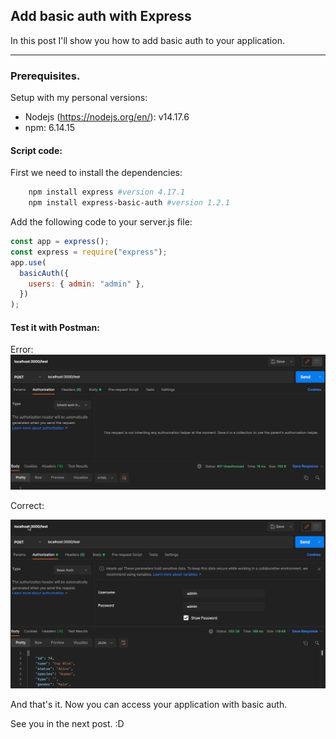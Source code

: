 ## Add basic auth with Express

In this post I'll show you how to add basic auth to your application. 

---

### Prerequisites.

Setup with my personal versions:

- Nodejs (https://nodejs.org/en/): v14.17.6
- npm: 6.14.15

#### Script code:

First we need to install the dependencies:

```bash
    npm install express #version 4.17.1
    npm install express-basic-auth #version 1.2.1
```

Add the following code to your server.js file:

```js
const app = express();
const express = require("express");
app.use(
  basicAuth({
    users: { admin: "admin" },
  })
);
```

#### Test it with Postman:

Error:
<img src="/content/images/2021/12/basic.auth-error.png">

Correct:

<img src="/content/images/2021/12/basic.auth-okey.png">


And that's it. Now you can access your application with basic auth.

See you in the next post. :D